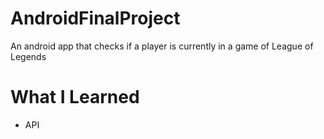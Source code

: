 # AndroidFinalProject
An android app that checks if a player is currently in a game of League of Legends

# What I Learned
* API
